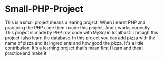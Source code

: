 # Small-PHP-Project
This is a small project means a learing project. When i learnt PHP and practicing the PHP code then i made this project. And it works correctly. This project is made by PHP row code with MySql in localhost. Through this project i also learn the database. In this project you can add pizza with the name of pizza and its ingredients and how good the pizza. It's a little contribution. It's a learning project that's mean first I learn and then I practice and make it. 
